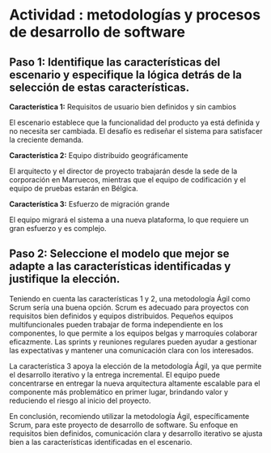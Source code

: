 # Actividad : metodologías y procesos de desarrollo de software

## Paso 1: Identifique las características del escenario y especifique la lógica detrás de la selección de estas características.

**Característica 1:** Requisitos de usuario bien definidos y sin cambios

El escenario establece que la funcionalidad del producto ya está definida y no necesita ser cambiada. El desafío es rediseñar el sistema para satisfacer la creciente demanda.

**Característica 2:** Equipo distribuido geográficamente

El arquitecto y el director de proyecto trabajarán desde la sede de la corporación en Marruecos, mientras que el equipo de codificación y el equipo de pruebas estarán en Bélgica.

**Característica 3:** Esfuerzo de migración grande

El equipo migrará el sistema a una nueva plataforma, lo que requiere un gran esfuerzo y es complejo.

## Paso 2: Seleccione el modelo que mejor se adapte a las características identificadas y justifique la elección.

Teniendo en cuenta las características 1 y 2, una metodología Ágil como Scrum sería una buena opción. Scrum es adecuado para proyectos con requisitos bien definidos y equipos distribuidos. Pequeños equipos multifuncionales pueden trabajar de forma independiente en los componentes, lo que permite a los equipos belgas y marroquíes colaborar eficazmente. Las sprints y reuniones regulares pueden ayudar a gestionar las expectativas y mantener una comunicación clara con los interesados.

La característica 3 apoya la elección de la metodología Ágil, ya que permite el desarrollo iterativo y la entrega incremental. El equipo puede concentrarse en entregar la nueva arquitectura altamente escalable para el componente más problemático en primer lugar, brindando valor y reduciendo el riesgo al inicio del proyecto.

En conclusión, recomiendo utilizar la metodología Ágil, específicamente Scrum, para este proyecto de desarrollo de software. Su enfoque en requisitos bien definidos, comunicación clara y desarrollo iterativo se ajusta bien a las características identificadas en el escenario.